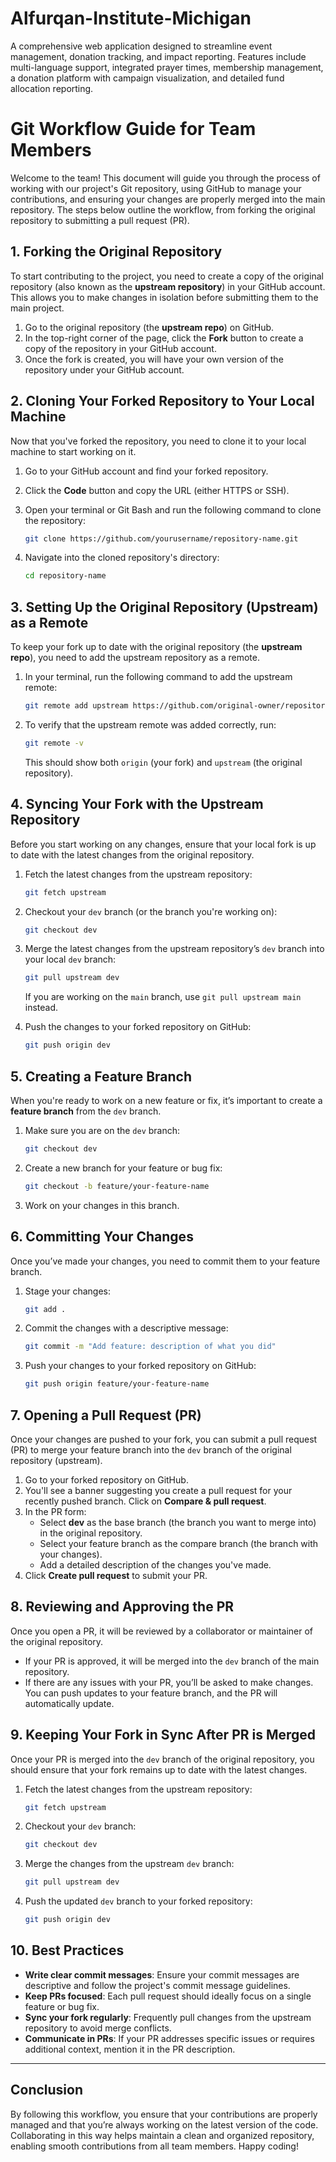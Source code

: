 # Alfurqan-Institute-Michigan

A comprehensive web application designed to streamline event management, donation tracking, and impact reporting. Features include multi-language support, integrated prayer times, membership management, a donation platform with campaign visualization, and detailed fund allocation reporting.

# Git Workflow Guide for Team Members

Welcome to the team! This document will guide you through the process of working with our project's Git repository, using GitHub to manage your contributions, and ensuring your changes are properly merged into the main repository. The steps below outline the workflow, from forking the original repository to submitting a pull request (PR).

## 1. Forking the Original Repository

To start contributing to the project, you need to create a copy of the original repository (also known as the **upstream repository**) in your GitHub account. This allows you to make changes in isolation before submitting them to the main project.

1. Go to the original repository (the **upstream repo**) on GitHub.
2. In the top-right corner of the page, click the **Fork** button to create a copy of the repository in your GitHub account.
3. Once the fork is created, you will have your own version of the repository under your GitHub account.

## 2. Cloning Your Forked Repository to Your Local Machine

Now that you've forked the repository, you need to clone it to your local machine to start working on it.

1. Go to your GitHub account and find your forked repository.
2. Click the **Code** button and copy the URL (either HTTPS or SSH).
3. Open your terminal or Git Bash and run the following command to clone the repository:

   ```bash
   git clone https://github.com/yourusername/repository-name.git
   ```

4. Navigate into the cloned repository's directory:

   ```bash
   cd repository-name
   ```

## 3. Setting Up the Original Repository (Upstream) as a Remote

To keep your fork up to date with the original repository (the **upstream repo**), you need to add the upstream repository as a remote.

1. In your terminal, run the following command to add the upstream remote:

   ```bash
   git remote add upstream https://github.com/original-owner/repository-name.git
   ```

2. To verify that the upstream remote was added correctly, run:

   ```bash
   git remote -v
   ```

   This should show both `origin` (your fork) and `upstream` (the original repository).

## 4. Syncing Your Fork with the Upstream Repository

Before you start working on any changes, ensure that your local fork is up to date with the latest changes from the original repository.

1. Fetch the latest changes from the upstream repository:

   ```bash
   git fetch upstream
   ```

2. Checkout your `dev` branch (or the branch you're working on):

   ```bash
   git checkout dev
   ```

3. Merge the latest changes from the upstream repository’s `dev` branch into your local `dev` branch:

   ```bash
   git pull upstream dev
   ```

   If you are working on the `main` branch, use `git pull upstream main` instead.

4. Push the changes to your forked repository on GitHub:

   ```bash
   git push origin dev
   ```

## 5. Creating a Feature Branch

When you're ready to work on a new feature or fix, it’s important to create a **feature branch** from the `dev` branch.

1. Make sure you are on the `dev` branch:

   ```bash
   git checkout dev
   ```

2. Create a new branch for your feature or bug fix:

   ```bash
   git checkout -b feature/your-feature-name
   ```

3. Work on your changes in this branch.

## 6. Committing Your Changes

Once you’ve made your changes, you need to commit them to your feature branch.

1. Stage your changes:

   ```bash
   git add .
   ```

2. Commit the changes with a descriptive message:

   ```bash
   git commit -m "Add feature: description of what you did"
   ```

3. Push your changes to your forked repository on GitHub:

   ```bash
   git push origin feature/your-feature-name
   ```

## 7. Opening a Pull Request (PR)

Once your changes are pushed to your fork, you can submit a pull request (PR) to merge your feature branch into the `dev` branch of the original repository (upstream).

1. Go to your forked repository on GitHub.
2. You'll see a banner suggesting you create a pull request for your recently pushed branch. Click on **Compare & pull request**.
3. In the PR form:
   - Select **dev** as the base branch (the branch you want to merge into) in the original repository.
   - Select your feature branch as the compare branch (the branch with your changes).
   - Add a detailed description of the changes you've made.
4. Click **Create pull request** to submit your PR.

## 8. Reviewing and Approving the PR

Once you open a PR, it will be reviewed by a collaborator or maintainer of the original repository.

- If your PR is approved, it will be merged into the `dev` branch of the main repository.
- If there are any issues with your PR, you’ll be asked to make changes. You can push updates to your feature branch, and the PR will automatically update.

## 9. Keeping Your Fork in Sync After PR is Merged

Once your PR is merged into the `dev` branch of the original repository, you should ensure that your fork remains up to date with the latest changes.

1. Fetch the latest changes from the upstream repository:

   ```bash
   git fetch upstream
   ```

2. Checkout your `dev` branch:

   ```bash
   git checkout dev
   ```

3. Merge the changes from the upstream `dev` branch:

   ```bash
   git pull upstream dev
   ```

4. Push the updated `dev` branch to your forked repository:

   ```bash
   git push origin dev
   ```

## 10. Best Practices

- **Write clear commit messages**: Ensure your commit messages are descriptive and follow the project's commit message guidelines.
- **Keep PRs focused**: Each pull request should ideally focus on a single feature or bug fix.
- **Sync your fork regularly**: Frequently pull changes from the upstream repository to avoid merge conflicts.
- **Communicate in PRs**: If your PR addresses specific issues or requires additional context, mention it in the PR description.

---

## Conclusion

By following this workflow, you ensure that your contributions are properly managed and that you’re always working on the latest version of the code. Collaborating in this way helps maintain a clean and organized repository, enabling smooth contributions from all team members. Happy coding!
